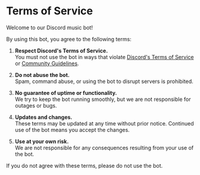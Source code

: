 # Terms of Service

Welcome to our Discord music bot!

By using this bot, you agree to the following terms:

1. **Respect Discord's Terms of Service.**  
   You must not use the bot in ways that violate [Discord's Terms of Service](https://discord.com/terms) or [Community Guidelines](https://discord.com/guidelines).

2. **Do not abuse the bot.**  
   Spam, command abuse, or using the bot to disrupt servers is prohibited.

3. **No guarantee of uptime or functionality.**  
   We try to keep the bot running smoothly, but we are not responsible for outages or bugs.

4. **Updates and changes.**  
   These terms may be updated at any time without prior notice. Continued use of the bot means you accept the changes.

5. **Use at your own risk.**  
   We are not responsible for any consequences resulting from your use of the bot.

If you do not agree with these terms, please do not use the bot.
